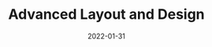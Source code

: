 ---
title: Advanced Layout and Design
description: Description here
date: 2022-01-31
released: true
---